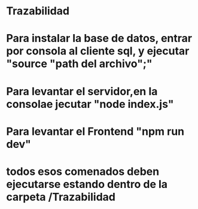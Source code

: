 # Trazabilidad

<h1>Para instalar la base de datos, entrar por consola al cliente sql, y ejecutar "source "path del archivo";" </h1>

<h1>Para levantar el servidor,en la consolae jecutar "node index.js"</h1>
<h1>Para levantar el Frontend "npm run dev"</h1>

<h1>todos esos comenados deben ejecutarse estando  dentro de la carpeta /Trazabilidad</h1>
